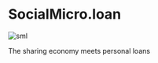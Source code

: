 # SocialMicro.loan
![sml](https://cloud.githubusercontent.com/assets/9356287/25073966/d1cfd2ac-22bf-11e7-8211-07ef8a2842e6.png)

The sharing economy meets personal loans
